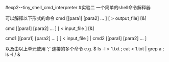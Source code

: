 #exp2--tiny_shell_cmd_interpreter
#实验二 一个简单的shell命令解释器

可以解释以下形式的命令
cmd [[para1] [para2] ... ] [ > output_file]  [&]

cmd [[para1] [para2] ... ] [ < input_file ]  [&]

cmd1 [[para1] [para2] ... ] [ < input_file ]  | cmd2 [[para1] [para2] ... ]

以及由以上单元使用 ‘;’ 连接的多个命令
e.g.
$ ls -l > 1.txt ; cat < 1.txt | grep a ; ls -l / &

